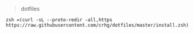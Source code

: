 > dotfiles

```console
zsh =(curl -sL --proto-redir -all,https https://raw.githubusercontent.com/crhg/dotfiles/master/install.zsh)
```
